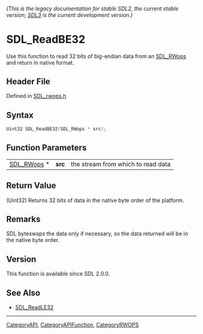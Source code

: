 ###### (This is the legacy documentation for stable SDL2, the current stable version; [SDL3](https://wiki.libsdl.org/SDL3/) is the current development version.)
# SDL_ReadBE32

Use this function to read 32 bits of big-endian data from an [SDL_RWops](SDL_RWops) and return in native format.

## Header File

Defined in [SDL_rwops.h](https://github.com/libsdl-org/SDL/blob/SDL2/include/SDL_rwops.h)

## Syntax

```c
Uint32 SDL_ReadBE32(SDL_RWops * src);
```

## Function Parameters

|                          |         |                                    |
| ------------------------ | ------- | ---------------------------------- |
| [SDL_RWops](SDL_RWops) * | **src** | the stream from which to read data |

## Return Value

(Uint32) Returns 32 bits of data in the native byte order of the platform.

## Remarks

SDL byteswaps the data only if necessary, so the data returned will be in
the native byte order.

## Version

This function is available since SDL 2.0.0.

## See Also

- [SDL_ReadLE32](SDL_ReadLE32)

----
[CategoryAPI](CategoryAPI), [CategoryAPIFunction](CategoryAPIFunction), [CategoryRWOPS](CategoryRWOPS)

